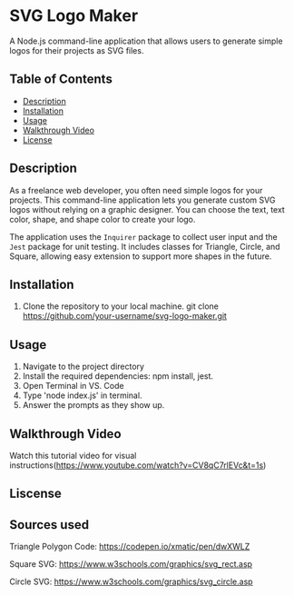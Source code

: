 # SVG Logo Maker

A Node.js command-line application that allows users to generate simple logos for their projects as SVG files.

## Table of Contents

- [Description](#description)
- [Installation](#installation)
- [Usage](#usage)
- [Walkthrough Video](#walkthrough-video)
- [License](#license)

## Description

As a freelance web developer, you often need simple logos for your projects. This command-line application lets you generate custom SVG logos without relying on a graphic designer. You can choose the text, text color, shape, and shape color to create your logo.

The application uses the `Inquirer` package to collect user input and the `Jest` package for unit testing. It includes classes for Triangle, Circle, and Square, allowing easy extension to support more shapes in the future.

## Installation

1. Clone the repository to your local machine. 
git clone https://github.com/your-username/svg-logo-maker.git


## Usage
1. Navigate to the project directory
2. Install the required dependencies: npm install, jest.
3. Open Terminal in VS. Code
4. Type 'node index.js' in terminal.
5. Answer the prompts as they show up.

## Walkthrough Video

Watch this tutorial video for visual instructions(https://www.youtube.com/watch?v=CV8qC7rlEVc&t=1s)

## Liscense

## Sources used

Triangle Polygon Code: https://codepen.io/xmatic/pen/dwXWLZ

Square SVG: https://www.w3schools.com/graphics/svg_rect.asp

Circle SVG: https://www.w3schools.com/graphics/svg_circle.asp
